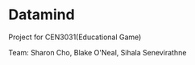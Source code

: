 # Datamind
Project for CEN3031(Educational Game)

Team: Sharon Cho, Blake O'Neal, Sihala Senevirathne
